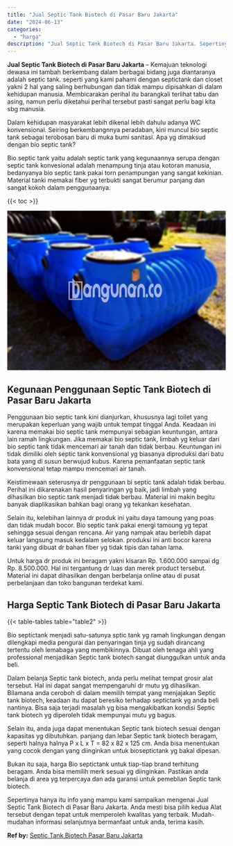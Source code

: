 ```yaml
---
title: "Jual Septic Tank Biotech di Pasar Baru Jakarta"
date: "2024-06-13"
categories: 
  - "harga"
description: "Jual Septic Tank Biotech di Pasar Baru Jakarta. Sepertinya hanya itu info yang mampu kami sampaikan mengenai Jual Septic Tank Biotech di Pasar Baru Jakarta...."
---
```


**Jual Septic Tank Biotech di Pasar Baru Jakarta** – Kemajuan teknologi dewasa ini tambah berkembang dalam berbagai bidang juga diantaranya adalah septic tank. seperti yang kami pahami dengan septictank dan closet yakni 2 hal yang saling berhubungan dan tidak mampu dipisahkan di dalam kehidupan manusia. Membicarakan perihal itu barangkali terlihat tabu dan asing, namun perlu diketahui perihal tersebut pasti sangat perlu bagi kita sbg manusia.

Dalam kehidupan masyarakat lebih dikenal lebih dahulu adanya WC konvensional. Seiring berkembangnnya peradaban, kini muncul bio septic tank sebagai terobosan baru di muka bumi sanitasi. Apa yg dimaksud dengan bio septic tank?

Bio septic tank yaitu adalah septic tank yang kegunaannya serupa dengan septic tank konvesional adalah menampung tinja atau kotoran manusia, bedanyanya bio septic tank pakai torn penampungan yang sangat kekinian. Material tanki memakai fiber yg terbukti sangat berumur panjang dan sangat kokoh dalam penggunaanya.

{{< toc >}}

![Jual Septic Tank Biotech di Pasar Baru Jakarta](/images/jual-bio-septictank-13.png)

## Kegunaan Penggunaan Septic Tank Biotech di Pasar Baru Jakarta

Penggunaan bio septic tank kini dianjurkan, khususnya lagi toilet yang merupakan keperluan yang wajib untuk tempat tinggal Anda. Keadaan ini karena memakai bio septic tank mempunyai sebagian keuntungan, antara lain ramah lingkungan. Jika memakai bio septic tank, limbah yg keluar dari bio septic tank tidak mencemari air tanah dan tidak berbau. Keuntungan ini tidak dimiliki oleh septic tank konvensional yg biasanya diproduksi dari batu bata yang di susun berwujud kubus. Karena pemanfaatan septic tank konvensional tetap mampu mencemari air tanah.

Keistimewaan seterusnya dr penggunaan bi septic tank adalah tidak berbau. Perihal ini dikarenakan hasil penyaringan yg baik, jadi limbah yang dihasilkan bio septic tank menjadi tidak berbau. Material ini makin begitu banyak diaplikasikan bahkan bagi orang yg tekankan kesehatan.

Selain itu, kelebihan lainnya dr produk ini yaitu daya tamoung yang poas dan tidak mudah bocor. Bio septic tank pakai energi tamoung yg tepat sehingga sesuai dengan rencana. Air yang nampak atau berlebih dapat keluar langsung masuk kedalam selokan. produksi ini anti bocor karena tanki yang dibuat dr bahan fiber yg tidak tipis dan tahan lama.

Untuk harga dr produk ini beragam yakni kisaran Rp. 1.600.000 sampai dg Rp. 8.500.000. Hal ini tergantung dr luas dan merek product tersebut. Material ini dapat dihasilkan dengan berbelanja online atau di pusat perbelanjaan dan toko bangunan terdekat kami.

## Harga Septic Tank Biotech di Pasar Baru Jakarta

{{< table-tables table="table2" >}}

Bio septictank menjadi satu-satunya sptic tank yg ramah lingkungan dengan dilengkapi media pengurai dan penyaringan tinja yg sudah dirancang tertentu oleh lemabaga yang membikinnya. Dibuat oleh tenaga ahli yang professional menjadikan Septic tank biotech sangat diunggulkan untuk anda beli.

Dalam belanja Septic tank biotech, anda perlu melihat tempat grosir alat tersebut. Hal ini dapat sangat mempengaruhi dr mutu yg dihasilkan. Bilamana anda ceroboh di dalam memilih tempat yang menjajakan Septic tank biotech, keadaan itu dapat beresiko terhadap septictank yg anda beli nantinya. Bisa saja terjadi masalah yg bisa mengakibatkan kondisi Septic tank biotech yg diperoleh tidak mempunyai mutu yg bagus.

Selain itu, anda juga dapat menentukan Septic tank biotech sesuai dengan kapasitas yg dibutuhkan. panjang dan lebar Septic tank biotech beragam, seperti halnya halnya P x L x T = 82 x 82 x 125 cm. Anda bisa menentukan yang cocok dengan yang diinginkan untuk bioseptictank yg bakal dipesan.

Bukan itu saja, harga Bio septictank untuk tiap-tiap brand terhitung beragam. Anda bisa memilih merk sesuai yg diinginkan. Pastikan anda belanja di area yg terpercaya dan ada garansi untuk pemeblian Septic tank biotech.

Sepertinya hanya itu info yang mampu kami sampaikan mengenai Jual Septic Tank Biotech di Pasar Baru Jakarta. Anda mesti bisa pilih kedua Alat tersebut dengan tepat untuk memperoleh kwalitas yang terbaik. Mudah-mudahan informasi selanjutnya bermanfaat untuk anda, terima kasih.

**Ref by:** [Septic Tank Biotech Pasar Baru Jakarta](https://id.wikipedia.org/wiki/Septic)
